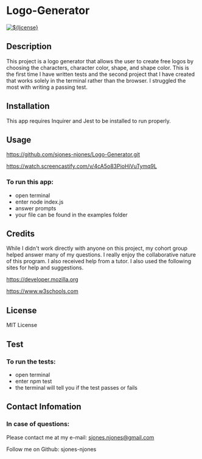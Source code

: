 # Logo-Generator

  [![${license}](https://img.shields.io/badge/License-MIT-yellow.svg)](https://opensource.org/licenses/MIT)

## Description

This project is a logo generator that allows the user to create free logos by choosing the characters, character color, shape, and shape color. This is the first time I have written tests and the second project that I have created that works solely in the terminal rather than the browser. I struggled the most with  writing a passing test.       

## Installation 

This app requires Inquirer and Jest to be installed to run properly.
  
## Usage

https://github.com/sjones-njones/Logo-Generator.git

https://watch.screencastify.com/v/4cA5o83PioHiVuTymq9L


### To run this app:
* open terminal
* enter node index.js
* answer prompts
* your file can be found in the examples folder


## Credits

While I didn't work directly with anyone on this project, my cohort group helped answer many of my questions. I really enjoy the collaborative nature of this program.  I also received help from a tutor. I also used the following sites for help and suggestions.

https://developer.mozilla.org

https://www.w3schools.com

## License

MIT License

## Test

### To run the tests:
* open terminal
* enter npm test
* the terminal will tell you if the test passes or fails


## Contact Infomation

### In case of questions:

Please contact me at my e-mail: sjones.njones@gmail.com

Follow me on Github: sjones-njones

